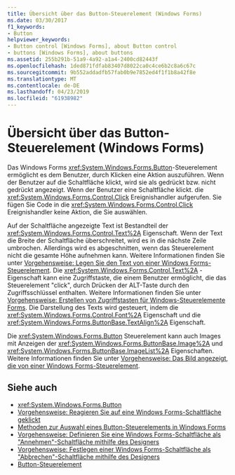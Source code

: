 ```yaml
---
title: Übersicht über das Button-Steuerelement (Windows Forms)
ms.date: 03/30/2017
f1_keywords:
- Button
helpviewer_keywords:
- Button control [Windows Forms], about Button control
- buttons [Windows Forms], about buttons
ms.assetid: 255b291b-51a9-4a92-a1a4-2400cd82443f
ms.openlocfilehash: 1ded871fdfab83407d8022ca0c4ce6b2c8a6c67c
ms.sourcegitcommit: 9b552addadfb57fab0b9e7852ed4f1f1b8a42f8e
ms.translationtype: MT
ms.contentlocale: de-DE
ms.lasthandoff: 04/23/2019
ms.locfileid: "61938982"
---
```

# <a name="button-control-overview-windows-forms"></a>Übersicht über das Button-Steuerelement (Windows Forms)
Das Windows Forms <xref:System.Windows.Forms.Button>-Steuerelement ermöglicht es dem Benutzer, durch Klicken eine Aktion auszuführen. Wenn der Benutzer auf die Schaltfläche klickt, wird sie als gedrückt bzw. nicht gedrückt angezeigt. Wenn der Benutzer eine Schaltfläche klickt. die <xref:System.Windows.Forms.Control.Click> Ereignishandler aufgerufen. Sie fügen Sie Code in die <xref:System.Windows.Forms.Control.Click> Ereignishandler keine Aktion, die Sie auswählen.  
  
 Auf der Schaltfläche angezeigte Text ist Bestandteil der <xref:System.Windows.Forms.Control.Text%2A> Eigenschaft. Wenn der Text die Breite der Schaltfläche überschreitet, wird es in die nächste Zeile umbrochen. Allerdings wird es abgeschnitten, wenn das Steuerelement nicht die gesamte Höhe aufnehmen kann. Weitere Informationen finden Sie unter [Vorgehensweise: Legen Sie den Text von einer Windows Forms-Steuerelement](how-to-set-the-text-displayed-by-a-windows-forms-control.md). Die <xref:System.Windows.Forms.Control.Text%2A> -Eigenschaft kann eine Zugriffstaste, die einem Benutzer ermöglicht, die das Steuerelement "click", durch Drücken der ALT-Taste durch den Zugriffsschlüssel enthalten. Weitere Informationen finden Sie unter [Vorgehensweise: Erstellen von Zugriffstasten für Windows-Steuerelemente Forms](how-to-create-access-keys-for-windows-forms-controls.md). Die Darstellung des Texts wird gesteuert, indem die <xref:System.Windows.Forms.Control.Font%2A> Eigenschaft und die <xref:System.Windows.Forms.ButtonBase.TextAlign%2A> Eigenschaft.  
  
 Die <xref:System.Windows.Forms.Button> Steuerelement kann auch Images mit Anzeigen der <xref:System.Windows.Forms.ButtonBase.Image%2A> und <xref:System.Windows.Forms.ButtonBase.ImageList%2A> Eigenschaften. Weitere Informationen finden Sie unter [Vorgehensweise: Das Bild angezeigt, die von einer Windows Forms-Steuerelement](how-to-set-the-image-displayed-by-a-windows-forms-control.md).  
  
## <a name="see-also"></a>Siehe auch

- <xref:System.Windows.Forms.Button>
- [Vorgehensweise: Reagieren Sie auf eine Windows Forms-Schaltfläche geklickt](how-to-respond-to-windows-forms-button-clicks.md)
- [Methoden zur Auswahl eines Button-Steuerelements in Windows Forms](ways-to-select-a-windows-forms-button-control.md)
- [Vorgehensweise: Definieren Sie eine Windows Forms-Schaltfläche als "Annehmen"-Schaltfläche mithilfe des Designers](designate-a-wf-button-as-the-accept-button-using-the-designer.md)
- [Vorgehensweise: Festlegen einer Windows Forms-Schaltfläche als "Abbrechen"-Schaltfläche mithilfe des Designers](designate-a-wf-button-as-the-cancel-button-using-the-designer.md)
- [Button-Steuerelement](button-control-windows-forms.md)
